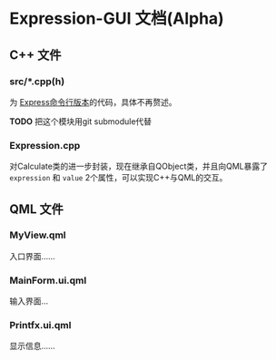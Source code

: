 # Expression-GUI 文档(Alpha)

## C++ 文件

### src/*.cpp(h)
为 [Express命令行版本](https://github.com/FFF-Tuan-431-1/expression)的代码，具体不再赘述。

**TODO** 把这个模块用git submodule代替

### Expression.cpp

对Calculate类的进一步封装，现在继承自QObject类，并且向QML暴露了`expression` 和 `value` 2个属性，可以实现C++与QML的交互。


## QML 文件

### MyView.qml

入口界面……

### MainForm.ui.qml

输入界面...

### Printfx.ui.qml

显示信息……
